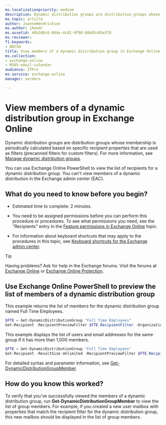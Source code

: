 ```yaml
---
ms.localizationpriority: medium
description: Dynamic distribution groups are distribution groups whose membership is based on specific recipient filters rather than a defined set of recipients. Microsoft Exchange provides precanned filters to make it easier to create recipient filters for dynamic distribution groups. A precanned filter is a commonly used filter that you can use to meet a variety of recipient-filtering criteria. You can specify the recipient types you want to include in a dynamic distribution group. Additionally, you can also specify a list of conditions that the recipients must meet. You can use Exchange Online PowerShell to preview the list of recipients for a dynamic distribution group that uses precanned filters.
ms.topic: article
author: JoanneHendrickson
ms.author: jhendr
ms.assetid: 40b100c6-864e-4c82-9f98-08dd5c83e378
ms.reviewer: 
f1.keywords:
- NOCSH
title: View members of a dynamic distribution group in Exchange Online
ms.collection: 
- exchange-online
- M365-email-calendar
audience: ITPro
ms.service: exchange-online
manager: serdars

---
```


# View members of a dynamic distribution group in Exchange Online

Dynamic distribution groups are distribution groups whose membership is periodically calculated based on specific recipient properties that are used as filters (precanned filters for custom filters). For more information, see [Manage dynamic distribution groups](manage-dynamic-distribution-groups.md).

You can use Exchange Online PowerShell to view the list of recipients for a dynamic distribution group. You can't view members of a dynamic distribution in the Exchange admin center (EAC).

## What do you need to know before you begin?

- Estimated time to complete: 2 minutes.

- You need to be assigned permissions before you can perform this procedure or procedures. To see what permissions you need, see the "Recipients" entry in the [Feature permissions in Exchange Online](../../permissions-exo/feature-permissions.md) topic.

- For information about keyboard shortcuts that may apply to the procedures in this topic, see [Keyboard shortcuts for the Exchange admin center](../../accessibility/keyboard-shortcuts-in-admin-center.md).

> [!TIP]
> Having problems? Ask for help in the Exchange forums. Visit the forums at [Exchange Online](https://social.technet.microsoft.com/forums/msonline/home?forum=onlineservicesexchange) or [Exchange Online Protection](https://social.technet.microsoft.com/forums/forefront/home?forum=FOPE).

## Use Exchange Online PowerShell to preview the list of members of a dynamic distribution group
<a name="Shell"> </a>

This example returns the list of members for the dynamic distribution group named Full Time Employees.

```PowerShell
$FTE = Get-DynamicDistributionGroup "Full Time Employees"
Get-Recipient -RecipientPreviewFilter $FTE.RecipientFilter -OrganizationalUnit $FTE.RecipientContainer
```

This example displays the list of users and email addresses for the same group if it has more than 1,000 members.

```PowerShell
$FTE = Get-DynamicDistributionGroup "Full Time Employees"
Get-Recipient -ResultSize Unlimited -RecipientPreviewFilter $FTE.RecipientFilter -OrganizationalUnit $FTE.RecipientContainer | Format-Table Name,Primary*
```

For detailed syntax and parameter information, see [Get-DynamicDistributionGroupMember](/powershell/module/exchange/get-dynamicdistributiongroupmember).

## How do you know this worked?

To verify that you've successfully viewed the members of a dynamic distribution group, run **Get-DynamicDistributionGroupMember** to view the list of group members. For example, if you created a new user mailbox with properties that match the recipient filter for the dynamic distribution group, this new mailbox should be displayed in the list of group members.
